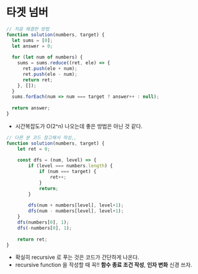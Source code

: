 # 타겟 넘버

```js
// 처음 해결한 방법
function solution(numbers, target) {
  let sums = [0];
  let answer = 0;
    
  for (let num of numbers) {
    sums = sums.reduce((ret, ele) => {
      ret.push(ele + num);
      ret.push(ele - num);
      return ret;
    }, []);
  }
  sums.forEach(num => num === target ? answer++ : null);
    
  return answer;
}
```
- 시간복잡도가 O(2^n) 나오는데 좋은 방법은 아닌 것 같다.

```js
// 다른 분 코드 참고해서 작성,, 
function solution(numbers, target) {
    let ret = 0;
    
    const dfs = (num, level) => {
        if (level === numbers.length) {
            if (num === target) {
                ret++;
            }
            return;
        }
        
        dfs(num + numbers[level], level+1);
        dfs(num - numbers[level], level+1);
    }
    dfs(numbers[0], 1);
    dfs(-numbers[0], 1);
    
    return ret;
}
```
- 확실히 recursive 로 푸는 것은 코드가 간단하게 나온다.
- recursive function 을 작성할 때 꼭!! **함수 종료 조건 작성**, **인자 변화** 신경 쓰자.